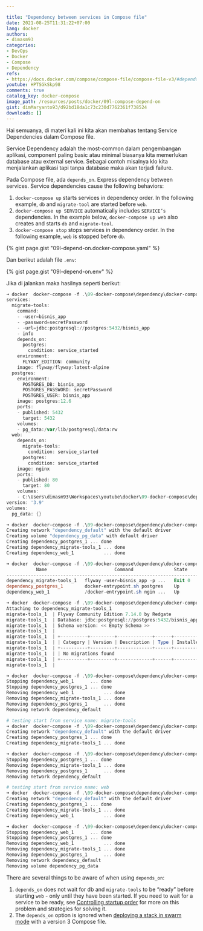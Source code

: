 ```yaml
---

title: "Dependency between services in Compose file"
date: 2021-08-25T11:31:22+07:00
lang: docker
authors:
- dimasm93
categories:
- DevOps
- Docker
- Compose
- Dependency
refs: 
- https://docs.docker.com/compose/compose-file/compose-file-v3/#depends_on
youtube: HPTSGkSkp98
comments: true
catalog_key: docker-compose
image_path: /resources/posts/docker/09l-compose-depend-on
gist: dimMaryanto93/d92bd18da1c73c230d7762361f738524
downloads: []
---
```


Hai semuanya, di materi kali ini kita akan membahas tentang Service Dependencies dalam Compose file.

<!--more-->

Service Dependency adalah the most-common dalam pengembangan aplikasi, component paling basic atau minimal biasanya kita memerlukan database atau external service. Sebagai contoh misalnya klo kita menjalankan aplikasi tapi tanpa database maka akan terjadi failure. 

Pada Compose file, ada `depends_on`. Express dependency between services. Service dependencies cause the following behaviors:

1. `docker-compose up` starts services in dependency order. In the following example, `db` and `migrate-tool` are started before `web`.
2. `docker-compose up SERVICE` automatically includes `SERVICE’s` dependencies. In the example below, `docker-compose up web` also creates and starts `db` and `migrate-tool`.
3. `docker-compose stop` stops services in dependency order. In the following example, `web` is stopped before `db`.

{% gist page.gist "09l-depend-on.docker-compose.yaml" %}

Dan berikut adalah file `.env`:

{% gist page.gist "09l-depend-on.env" %}

Jika di jalankan maka hasilnya seperti berikut:

```powershell
➜ docker  docker-compose -f .\09-docker-compose\dependency\docker-compose.yaml config
services:
  migrate-tools:
    command:
    - -user=bisnis_app
    - -password=secretPassword
    - -url=jdbc:postgresql://postgres:5432/bisnis_app
    - info
    depends_on:
      postgres:
        condition: service_started
    environment:
      FLYWAY_EDITION: community
    image: flyway/flyway:latest-alpine
  postgres:
    environment:
      POSTGRES_DB: bisnis_app
      POSTGRES_PASSWORD: secretPassword
      POSTGRES_USER: bisnis_app
    image: postgres:12.6
    ports:
    - published: 5432
      target: 5432
    volumes:
    - pg_data:/var/lib/postgresql/data:rw
  web:
    depends_on:
      migrate-tools:
        condition: service_started
      postgres:
        condition: service_started
    image: nginx
    ports:
    - published: 80
      target: 80
    volumes:
    - C:\Users\dimasm93\Workspaces\youtube\docker\09-docker-compose\dependency\html:/usr/share/nginx/html:rw
version: '3.9'
volumes:
  pg_data: {}

➜ docker  docker-compose -f .\09-docker-compose\dependency\docker-compose.yaml -p dependency up -d
Creating network "dependency_default" with the default driver
Creating volume "dependency_pg_data" with default driver
Creating dependency_postgres_1 ... done
Creating dependency_migrate-tools_1 ... done
Creating dependency_web_1           ... done

➜ docker  docker-compose -f .\09-docker-compose\dependency\docker-compose.yaml -p dependency ps
           Name                         Command               State                     Ports
---------------------------------------------------------------------------------------------------------------
dependency_migrate-tools_1   flyway -user=bisnis_app -p ...   Exit 0
dependency_postgres_1        docker-entrypoint.sh postgres    Up       0.0.0.0:5432->5432/tcp,:::5432->5432/tcp
dependency_web_1             /docker-entrypoint.sh ngin ...   Up       0.0.0.0:80->80/tcp,:::80->80/tcp

➜ docker  docker-compose -f .\09-docker-compose\dependency\docker-compose.yaml -p dependency logs migrate-tools
Attaching to dependency_migrate-tools_1
migrate-tools_1  | Flyway Community Edition 7.14.0 by Redgate
migrate-tools_1  | Database: jdbc:postgresql://postgres:5432/bisnis_app (PostgreSQL 12.6)
migrate-tools_1  | Schema version: << Empty Schema >>
migrate-tools_1  |
migrate-tools_1  | +----------+---------+-------------+------+--------------+-------+
migrate-tools_1  | | Category | Version | Description | Type | Installed On | State |
migrate-tools_1  | +----------+---------+-------------+------+--------------+-------+
migrate-tools_1  | | No migrations found                                            |
migrate-tools_1  | +----------+---------+-------------+------+--------------+-------+
migrate-tools_1  |

➜ docker  docker-compose -f .\09-docker-compose\dependency\docker-compose.yaml -p dependency down
Stopping dependency_web_1      ... done
Stopping dependency_postgres_1 ... done
Removing dependency_web_1           ... done
Removing dependency_migrate-tools_1 ... done
Removing dependency_postgres_1      ... done
Removing network dependency_default

# testing start from service name: migrate-tools
➜ docker  docker-compose -f .\09-docker-compose\dependency\docker-compose.yaml -p dependency up -d migrate-tools
Creating network "dependency_default" with the default driver
Creating dependency_postgres_1 ... done
Creating dependency_migrate-tools_1 ... done

➜ docker  docker-compose -f .\09-docker-compose\dependency\docker-compose.yaml -p dependency down
Stopping dependency_postgres_1 ... done
Removing dependency_migrate-tools_1 ... done
Removing dependency_postgres_1      ... done
Removing network dependency_default

# testing start from service name: web
➜ docker  docker-compose -f .\09-docker-compose\dependency\docker-compose.yaml -p dependency up -d web
Creating network "dependency_default" with the default driver
Creating dependency_postgres_1 ... done
Creating dependency_migrate-tools_1 ... done
Creating dependency_web_1           ... done

➜ docker  docker-compose -f .\09-docker-compose\dependency\docker-compose.yaml -p dependency down --volumes
Stopping dependency_web_1      ... done
Stopping dependency_postgres_1 ... done
Removing dependency_web_1           ... done
Removing dependency_migrate-tools_1 ... done
Removing dependency_postgres_1      ... done
Removing network dependency_default
Removing volume dependency_pg_data
```

There are several things to be aware of when using `depends_on`:

1. `depends_on` does not wait for db and `migrate-tools` to be “ready” before starting `web` - only until they have been started. If you need to wait for a service to be ready, see [Controlling startup order](https://docs.docker.com/compose/startup-order/) for more on this problem and strategies for solving it.
2. The `depends_on` option is ignored when [deploying a stack in swarm mode](https://docs.docker.com/engine/reference/commandline/stack_deploy/) with a version 3 Compose file.